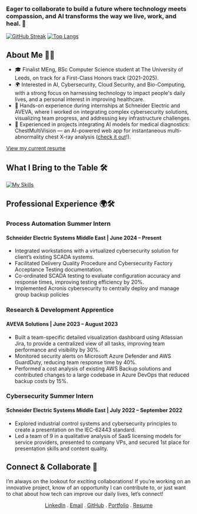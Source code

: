 ### Eager to collaborate to build a future where technology meets compassion, and AI transforms the way we live, work, and heal. 💙
[![GitHub Streak](https://streak-stats.demolab.com/?user=Vindhyaa-Saravanan&theme=dark)](https://git.io/streak-stats)
[![Top Langs](https://github-readme-stats.vercel.app/api/top-langs/?username=Vindhyaa-Saravanan&layout=compact&theme=vision-friendly-dark)](https://github.com/anuraghazra/github-readme-stats)

## About Me 🧠💡
- 🎓 Finalist MEng, BSc Computer Science student at The University of Leeds, on track for a First-Class Honors track (2021-2025).
- 🌍 Interested in AI, Cybersecurity, Cloud Security, and Bio-Computing, with a strong focus on harnessing technology to impact people's daily lives, and a personal interest in improving healthcare.
- 💼 Hands-on experience during internships at Schneider Electric and AVEVA, where I worked on integrating complex cybersecurity solutions, visualizing team progress, and addressing key infrastructure challenges.
- 🧬 Experienced in projects integrating AI models for medical diagnostics: ChestMultiVision — an AI-powered web app for instantaneous multi-abnormality chest X-ray analysis (<a href="https://chestmultivision.streamlit.app/">check it out</a>!).

[View my current resume](https://github.com/Vindhyaa-Saravanan/Vindhyaa-Saravanan/blob/main/resume.pdf)

## What I Bring to the Table 🛠️
[![My Skills](https://skillicons.dev/icons?i=py,java,html,css,js,c,tensorflow,flask,django,github,visualstudio,sqlite,nodejs,nextjs,materialui,react,tailwind,aws,azure)](https://skillicons.dev)

## Professional Experience 🌍🛠️

### Process Automation Summer Intern  
#### Schneider Electric Systems Middle East | June 2024 – Present
- Integrated workstations with a virtualized cybersecurity solution for client’s existing SCADA systems.
- Facilitated Delivery Quality Procedure and Cybersecurity Factory Acceptance Testing documentation.
- Co-ordinated SCADA testing to evaluate configuration accuracy and response times, improving testing efficiency by 20%.
- Implemented Acronis cybersecurity to centrally deploy and manage group backup policies

### Research & Development Apprentice
#### AVEVA Solutions | June 2023 – August 2023
- Built a team-specific detailed visualization dashboard using Atlassian Jira, to provide a centralized view of all tasks,
improving team performance and visibility by 30%.
- Monitored security alerts on Microsoft Azure Defender and AWS GuardDuty, reducing team response time by 40%.
- Performed a cost analysis of existing AWS Backup solutions and contributed changes to a large codebase in Azure DevOps
that reduced backup costs by 15%.

### Cybersecurity Summer Intern
#### Schneider Electric Systems Middle East | July 2022 – September 2022
- Explored industrial control systems and cybersecurity principles to create a presentation on the IEC-62443 standard.
- Led a team of 9 in a qualitative analysis of SaaS licensing models for service providers, presented to company VPs, and
secured 1st place for presentation skills and content quality.

## Connect & Collaborate 🤝
I’m always on the lookout for exciting collaborations! If you’re working on an innovative project, know of an opportunity I can contribute to, or just want to chat about how tech can improve our daily lives, let’s connect!

<p align="center">
    <a href="https://www.linkedin.com/in/vindhyaa-saravanan/" alt="Linkedin">LinkedIn</a> . 
    <a href="mailto:vindhyaa.saravanan@yahoo.in" alt="email">Email</a> . 
    <a href="https://github.com/Vindhyaa-Saravanan/" alt="GitHub">GitHub</a> . 
    <a href="https://vindhyaa-saravanan.my.canva.site" alt="My Portfolio">Portfolio</a> . 
    <a href="https://github.com/Vindhyaa-Saravanan/Vindhyaa-Saravanan/blob/main/resume.pdf" alt="My Resume">Resume</a>
  </p>

<!--
**Vindhyaa-Saravanan/Vindhyaa-Saravanan** is a ✨ _special_ ✨ repository because its `README.md` (this file) appears on your GitHub profile.

Here are some ideas to get you started:

- 🔭 I’m currently working on ...
- 🌱 I’m currently learning ...
- 👯 I’m looking to collaborate on ...
- 🤔 I’m looking for help with ...
- 💬 Ask me about ...
- 📫 How to reach me: ...
- 😄 Pronouns: ...
- ⚡ Fun fact: ...
-->
